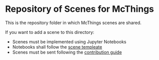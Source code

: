 # Repository of Scenes for  McThings

This is the repository folder in which McThings scenes are shared.

If you want to add a scene to this directory:

* Scenes must be implemented using Jupyter Notebooks
* Notebooks shall follow the [scene templeate](scene_template.ipynb)
* Scenes must be sent following the [contribution guide](../CONTRIBUTING.md)
